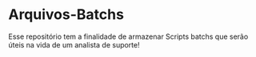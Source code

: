 # Arquivos-Batchs
Esse repositório tem a finalidade de armazenar Scripts batchs que serão úteis na vida de um analista de suporte!
